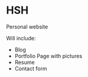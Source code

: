 # HSH

Personal website

Will include:

- Blog
- Portfolio Page with pictures
- Resume
- Contact form
